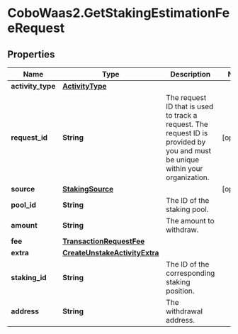 # CoboWaas2.GetStakingEstimationFeeRequest

## Properties

Name | Type | Description | Notes
------------ | ------------- | ------------- | -------------
**activity_type** | [**ActivityType**](ActivityType.md) |  | 
**request_id** | **String** | The request ID that is used to track a request. The request ID is provided by you and must be unique within your organization. | [optional] 
**source** | [**StakingSource**](StakingSource.md) |  | [optional] 
**pool_id** | **String** | The ID of the staking pool. | 
**amount** | **String** | The amount to withdraw. | 
**fee** | [**TransactionRequestFee**](TransactionRequestFee.md) |  | 
**extra** | [**CreateUnstakeActivityExtra**](CreateUnstakeActivityExtra.md) |  | 
**staking_id** | **String** | The ID of the corresponding staking position. | 
**address** | **String** | The withdrawal address. | 


